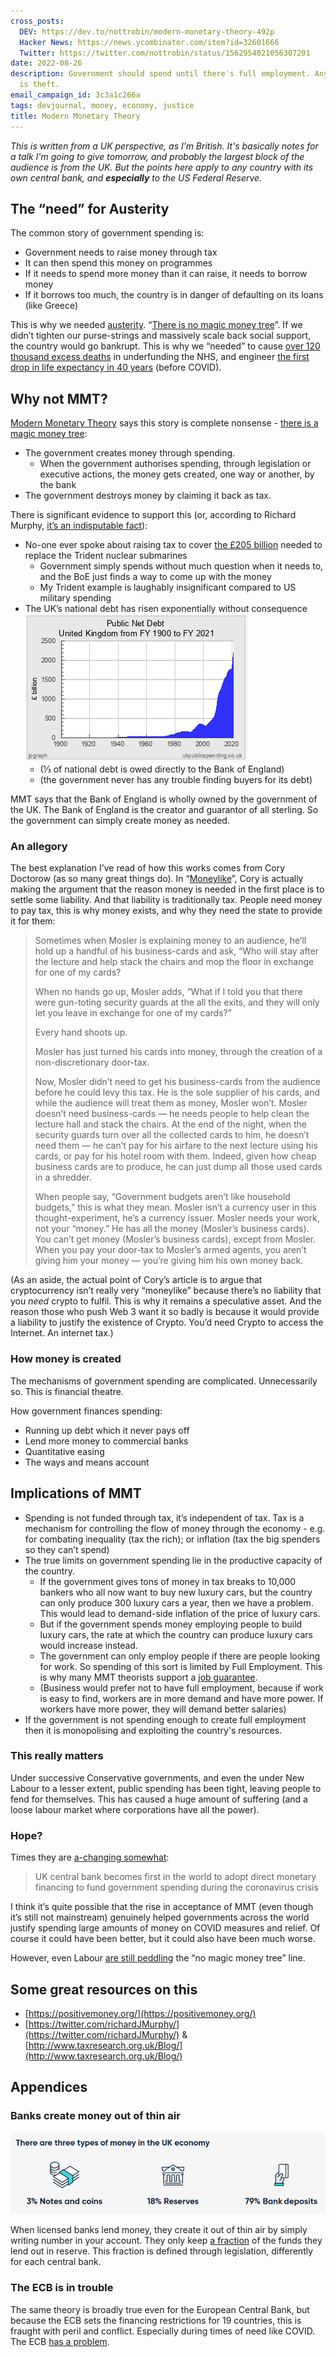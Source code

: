 ```yaml
---
cross_posts:
  DEV: https://dev.to/nottrobin/modern-monetary-theory-492p
  Hacker News: https://news.ycombinator.com/item?id=32601666
  Twitter: https://twitter.com/nottrobin/status/1562954021056307201
date: 2022-08-26
description: Government should spend until there's full employment. Anything less
  is theft.
email_campaign_id: 3c3a1c266a
tags: devjournal, money, economy, justice
title: Modern Monetary Theory
---
```


_This is written from a UK perspective, as I’m British. It's basically notes for a talk I'm going to give tomorrow, and probably the largest block of the audience is from the UK. But the points here apply to any country with its own central bank, and **especially** to the US Federal Reserve._

## The “need” for Austerity

The common story of government spending is:

* Government needs to raise money through tax
* It can then spend this money on programmes
* If it needs to spend more money than it can raise, it needs to borrow money
* If it borrows too much, the country is in danger of defaulting on its loans (like Greece)

This is why we needed [austerity](https://en.wikipedia.org/wiki/United_Kingdom_government_austerity_programme). “[There is no magic money tree](https://www.independent.co.uk/news/uk/politics/theresa-may-nurse-magic-money-tree-bbcqt-question-time-pay-rise-eight-years-election-latest-a7770576.html)”. If we didn’t tighten our purse-strings and massively scale back social support, the country would go bankrupt. This is why we “needed” to cause [over 120 thousand excess deaths](https://www.ucl.ac.uk/news/2017/nov/austerity-linked-120000-extra-deaths-england) in underfunding the NHS, and engineer [the first drop in life expectancy in 40 years](https://theconversation.com/rapid-rise-in-mortality-in-england-and-wales-in-early-2018-an-investigation-is-needed-93311?) (before COVID).

## Why not MMT?

[Modern Monetary Theory](https://en.wikipedia.org/wiki/Modern_Monetary_Theory) says this story is complete nonsense - [there is a magic money tree](https://positivemoney.org/2017/06/magic-money-tree/):

* The government creates money through spending.
    * When the government authorises spending, through legislation or executive actions, the money gets created, one way or another, by the bank
* The government destroys money by claiming it back as tax.

There is significant evidence to support this (or, according to Richard Murphy, [it’s an indisputable fact](https://twitter.com/RichardJMurphy/status/1562711619993358336)):

* No-one ever spoke about raising tax to cover [the £205 billion](https://cnduk.org/resources/205-billion-cost-trident/) needed to replace the Trident nuclear submarines
    * Government simply spends without much question when it needs to, and the BoE just finds a way to come up with the money
    * My Trident example is laughably insignificant compared to US military spending
* The UK’s national debt has risen exponentially without consequence  
    [![UK national debt](/images/debt.png)](https://www.ukpublicspending.co.uk/debt_history)
    * (⅓ of national debt is owed directly to the Bank of England)
    * (the government never has any trouble finding buyers for its debt)


MMT says that the Bank of England is wholly owned by the government of the UK. The Bank of England is the creator and guarantor of all sterling. So the government can simply create money as needed.

### An allegory

The best explanation I’ve read of how this works comes from Cory Doctorow (as so many great things do). In “[Moneylike](https://scribe.rip/moneylike-d20f8279a72e)”, Cory is actually making the argument that the reason money is needed in the first place is to settle some liability. And that liability is traditionally tax. People need money to pay tax, this is why money exists, and why they need the state to provide it for them:

> Sometimes when Mosler is explaining money to an audience, he’ll hold up a handful of his business-cards and ask, “Who will stay after the lecture and help stack the chairs and mop the floor in exchange for one of my cards?  
>
> When no hands go up, Mosler adds, “What if I told you that there were gun-toting security guards at the all the exits, and they will only let you leave in exchange for one of my cards?”  
>
> Every hand shoots up.  
>
> Mosler has just turned his cards into money, through the creation of a non-discretionary door-tax.  
>
> Now, Mosler didn’t need to get his business-cards from the audience before he could levy this tax. He is the sole supplier of his cards, and while the audience will treat them as money, Mosler won’t. Mosler doesn’t need business-cards — he needs people to help clean the lecture hall and stack the chairs. At the end of the night, when the security guards turn over all the collected cards to him, he doesn’t need them — he can’t pay for his airfare to the next lecture using his cards, or pay for his hotel room with them. Indeed, given how cheap business cards are to produce, he can just dump all those used cards in a shredder.  
>
> When people say, “Government budgets aren’t like household budgets,” this is what they mean. Mosler isn’t a currency user in this thought-experiment, he’s a currency issuer. Mosler needs your work, not your “money.” He has all the money (Mosler’s business cards). You can’t get money (Mosler’s business cards), except from Mosler. When you pay your door-tax to Mosler’s armed agents, you aren’t giving him your money — you’re giving him his own money back.

(As an aside, the actual point of Cory’s article is to argue that cryptocurrency isn’t really very “moneylike” because there’s no liability that you *need* crypto to fulfil. This is why it remains a speculative asset. And the reason those who push Web 3 want it so badly is because it would provide a liability to justify the existence of Crypto. You’d need Crypto to access the Internet. An internet tax.)

### How money is created

The mechanisms of government spending are complicated. Unnecessarily so. This is financial theatre. 

How government finances spending:

* Running up debt which it never pays off
* Lend more money to commercial banks
* Quantitative easing
* The ways and means account

## Implications of MMT

* Spending is not funded through tax, it’s independent of tax. Tax is a mechanism for controlling the flow of money through the economy - e.g. for combating inequality (tax the rich); or inflation (tax the big spenders so they can’t spend)
* The true limits on government spending lie in the productive capacity of the country.
    * If the government gives tons of money in tax breaks to 10,000 bankers who all now want to buy new luxury cars, but the country can only produce 300 luxury cars a year, then we have a problem. This would lead to demand-side inflation of the price of luxury cars.
    * But if the government spends money employing people to build luxury cars, the rate at which the country can produce luxury cars would increase instead.
    * The government can only employ people if there are people looking for work. So spending of this sort is limited by Full Employment. This is why many MMT theorists support a [job guarantee](https://activistmmt.org/job-guarantee/).
    * (Business would prefer not to have full employment, because if work is easy to find, workers are in more demand and have more power. If workers have more power, they will demand better salaries)
* If the government is not spending enough to create full employment then it is monopolising and exploiting the country's resources.

### This really matters

Under successive Conservative governments, and even the under New Labour to a lesser extent, public spending has been tight, leaving people to fend for themselves. This has caused a huge amount of suffering (and a loose labour market where corporations have all the power).

### Hope?

Times they are [a-changing somewhat](https://positivemoney.org/2020/04/major-breakthrough-on-public-money-creation-the-bank-of-england-will-directly-finance-government-coronavirus-spending/):

> UK central bank becomes first in the world to adopt direct monetary financing to fund government spending during the coronavirus crisis

I think it’s quite possible that the rise in acceptance of MMT (even though it’s still not mainstream) genuinely helped governments across the world justify spending large amounts of money on COVID measures and relief. Of course it could have been better, but it could also have been much worse.

However, even Labour [are still peddling](https://archive.ph/J2g2T) the “no magic money tree” line.

## Some great resources on this

* [https://positivemoney.org/](https://positivemoney.org/)
* [https://twitter.com/richardJMurphy/](https://twitter.com/richardJMurphy/) & [http://www.taxresearch.org.uk/Blog/](http://www.taxresearch.org.uk/Blog/)

## Appendices

### Banks create money out of thin air

[![How money is created](/images/money.png)](https://www.bankofengland.co.uk/knowledgebank/how-is-money-created)

When licensed banks lend money, they create it out of thin air by simply writing number in your account. They only keep [a fraction](https://www.investopedia.com/terms/f/fractionalreservebanking.asp) of the funds they lend out in reserve. This fraction is defined through legislation, differently for each central bank.

### The ECB is in trouble

The same theory is broadly true even for the European Central Bank, but because the ECB sets the financing restrictions for 19 countries, this is fraught with peril and conflict. Especially during times of need like COVID. The ECB [has a problem](https://play.acast.com/s/talkingpolitics/europeblowsup).